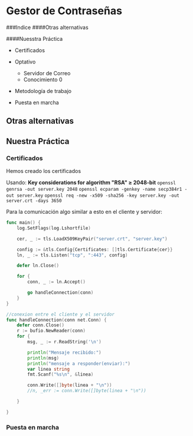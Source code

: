 # Gestor de Contraseñas
###Indice
####Otras alternativas

####Nuesstra Práctica

- Certificados
		
- Optativo
	- Servidor de Correo
	- Conocimiento 0
		
- Metodología de trabajo
- Puesta en marcha

	
## Otras alternativas
## Nuestra Práctica
### Certificados

Hemos creado los certificados

Usando:
**Key considerations for algorithm "RSA" ≥ 2048-bit**
`
openssl genrsa -out server.key 2048
`
`
openssl ecparam -genkey -name secp384r1 -out server.key
`
``openssl req -new -x509 -sha256 -key server.key -out server.crt -days 3650``

Para la comunicación algo similar a esto en el cliente y servidor:

```GO
func main() {
	log.SetFlags(log.Lshortfile)

	cer, _ := tls.LoadX509KeyPair("server.crt", "server.key")

	config := &tls.Config{Certificates: []tls.Certificate{cer}}
	ln, _ := tls.Listen("tcp", ":443", config)

	defer ln.Close()

	for {
		conn, _ := ln.Accept()

		go handleConnection(conn)
	}
}

//conexion entre el cliente y el servidor
func handleConnection(conn net.Conn) {
	defer conn.Close()
	r := bufio.NewReader(conn)
	for {
		msg, _ := r.ReadString('\n')

		println("Mensaje recibido:")
		println(msg)
		println("mensaje a responder(enviar):")
		var linea string
		fmt.Scanf("%s\n", &linea)

		conn.Write([]byte(linea + "\n"))
		//n, _err := conn.Write([]byte(linea + "\n"))

	}

}

```
### Puesta en marcha
